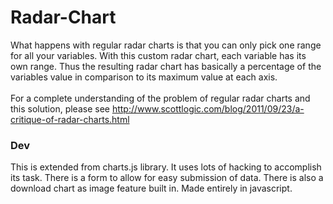 Radar-Chart
===========

What happens with regular radar charts is that you can only pick one range for all your variables. With this custom radar chart, each variable has its own range. Thus the resulting radar chart has basically a percentage of the variables value in comparison to its maximum value at each axis.
<br/><br/>
For a complete understanding of the problem of regular radar charts and this solution, please see <a href="http://www.scottlogic.com/blog/2011/09/23/a-critique-of-radar-charts.html">http://www.scottlogic.com/blog/2011/09/23/a-critique-of-radar-charts.html</a>





<h3>Dev</h3>
This is extended from charts.js library. It uses lots of hacking to accomplish its task. There is a form to allow for easy submission of data. There is also a download chart as image feature built in. Made entirely in javascript. 
